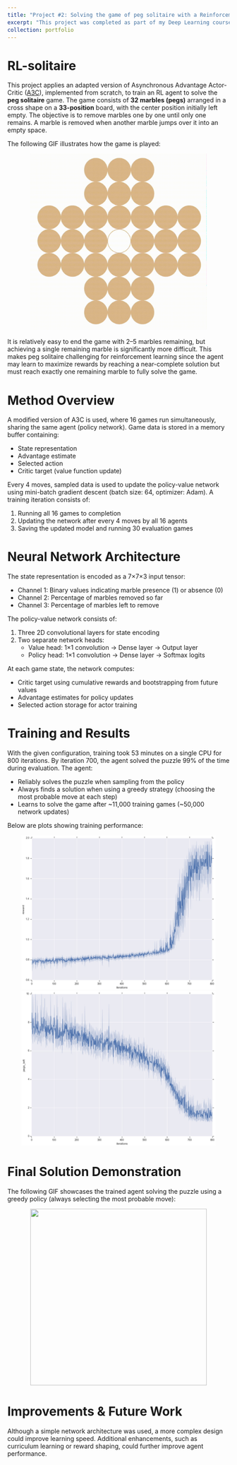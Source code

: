 ```yaml
---
title: "Project #2: Solving the game of peg solitaire with a Reinforcement Learning"
excerpt: "This project was completed as part of my Deep Learning course's final group project."
collection: portfolio
---
```




# RL-solitaire

This project applies an adapted version of Asynchronous Advantage Actor-Critic ([A3C](https://arxiv.org/pdf/1602.01783.pdf)), implemented from scratch, to train an RL agent to solve the **peg solitaire** game. The game consists of **32 marbles (pegs)** arranged in a cross shape on a **33-position** board, with the center position initially left empty. The objective is to remove marbles one by one until only one remains. A marble is removed when another marble jumps over it into an empty space.

The following GIF illustrates how the game is played:

<p align="center">
<img src="/images/solitaire_1.gif" width="400" height="400" />
</p>

It is relatively easy to end the game with 2–5 marbles remaining, but achieving a single remaining marble is significantly more difficult. This makes peg solitaire challenging for reinforcement learning since the agent may learn to maximize rewards by reaching a near-complete solution but must reach exactly one remaining marble to fully solve the game.


# Method Overview

A modified version of A3C is used, where 16 games run simultaneously, sharing the same agent (policy network). Game data is stored in a memory buffer containing:

- State representation
- Advantage estimate
- Selected action
- Critic target (value function update)

Every 4 moves, sampled data is used to update the policy-value network using mini-batch gradient descent (batch size: 64, optimizer: Adam). A training iteration consists of: 

1. Running all 16 games to completion
2. Updating the network after every 4 moves by all 16 agents
3. Saving the updated model and running 30 evaluation games 

# Neural Network Architecture 

The state representation is encoded as a 7×7×3 input tensor: 

- Channel 1: Binary values indicating marble presence (1) or absence (0)
- Channel 2: Percentage of marbles removed so far
- Channel 3: Percentage of marbles left to remove

The policy-value network consists of: 

1. Three 2D convolutional layers for state encoding
2. Two separate network heads:
   - Value head: 1×1 convolution → Dense layer → Output layer
   - Policy head: 1×1 convolution → Dense layer → Softmax logits

At each game state, the network computes: 

- Critic target using cumulative rewards and bootstrapping from future values
- Advantage estimates for policy updates
- Selected action storage for actor training

# Training and Results 
With the given configuration, training took 53 minutes on a single CPU for 800 iterations. By iteration 700, the agent solved the puzzle 99% of the time during evaluation. The agent: 

- Reliably solves the puzzle when sampling from the policy
- Always finds a solution when using a greedy strategy (choosing the most probable move at each step)
- Learns to solve the game after ~11,000 training games (~50,000 network updates)

Below are plots showing training performance:

<p align="center">
  <img src="/images/rewards_1.jpeg" width="440" height="350" title="Reward as a function of the number of iterations" />
  <img src="/images/pegs_left_1.jpeg" width="440" height="350" title="Number of marbles left as a function of the number of iterations" />
</p>


# Final Solution Demonstration 

The following GIF showcases the trained agent solving the puzzle using a greedy policy (always selecting the most probable move):


<p align="center">
<img src="/images/solitaire_opt_trim_1.gif" width="400" height="400" />
</p>

# Improvements & Future Work 

Although a simple network architecture was used, a more complex design could improve learning speed. Additional enhancements, such as curriculum learning or reward shaping, could further improve agent performance.
